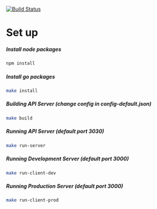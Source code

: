 [![Build Status](https://travis-ci.org/ngockhiem27/CaroGame.svg?branch=master)](https://travis-ci.org/ngockhiem27/caro-nhk)


# **Set up**
##### Install node packages
```bash
npm install
```
##### Install go packages
```bash
make install
```
##### Building API Server (change config in config-default.json)

```bash
make build
```
##### Running API Server (default port 3030)
```bash
make run-server
```

##### Running Development Server (default port 3000)

```bash
make run-client-dev
```

##### Running Production Server (default port 3000)

```bash
make run-client-prod
```
